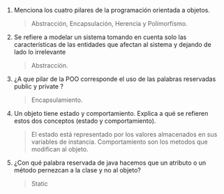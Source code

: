 1. Menciona los cuatro pilares de la programación orientada a objetos.
    > Abstracción, Encapsulación, Herencia y Polimorfismo.

1. Se refiere a modelar un sistema tomando en cuenta solo las características de las entidades que afectan al sistema y dejando de lado lo irrelevante
    > Abstracción.

1. ¿A que pilar de la POO corresponde el uso de las palabras reservadas public y private ?
    > Encapsulamiento.

1. Un objeto tiene estado y comportamiento. Explica a qué se refieren estos dos conceptos (estado y comportamiento).
    > El estado está representado por los valores almacenados en sus variables de instancia.
    > Comportamiento son los metodos que modifican al objeto.

1. ¿Con qué palabra reservada de java hacemos que un atributo o un método pernezcan a la clase y no al objeto?
    > Static

